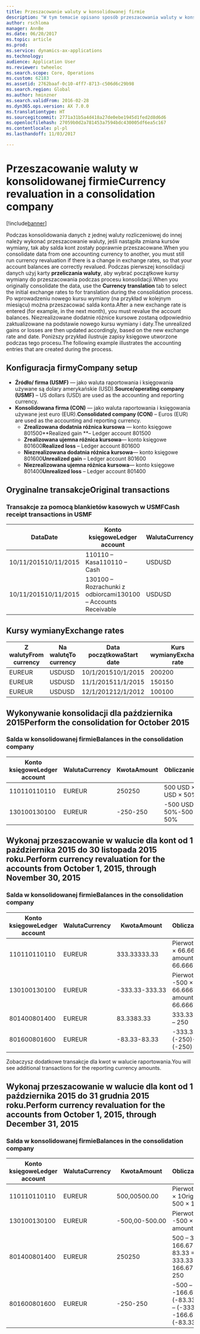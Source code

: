 ```yaml
---
title: Przeszacowanie waluty w konsolidowanej firmie
description: "W tym temacie opisano sposób przeszacowania waluty w konsolidowanej firmie."
author: rschloma
manager: AnnBe
ms.date: 06/20/2017
ms.topic: article
ms.prod: 
ms.service: dynamics-ax-applications
ms.technology: 
audience: Application User
ms.reviewer: twheeloc
ms.search.scope: Core, Operations
ms.custom: 62183
ms.assetid: 2762baaf-0c10-4ff7-8713-c506d6c29b98
ms.search.region: Global
ms.author: hminzner
ms.search.validFrom: 2016-02-28
ms.dyn365.ops.version: AX 7.0.0
ms.translationtype: HT
ms.sourcegitcommit: 2771a31b5a4d418a27de0ebe1945d1fed2d8d6d6
ms.openlocfilehash: 27059b0d2a781453a7594bdc430005df6ea5c167
ms.contentlocale: pl-pl
ms.lasthandoff: 11/03/2017

---
```


# <a name="currency-revaluation-in-a-consolidation-company"></a><span data-ttu-id="54e77-103">Przeszacowanie waluty w konsolidowanej firmie</span><span class="sxs-lookup"><span data-stu-id="54e77-103">Currency revaluation in a consolidation company</span></span>

[!include[banner](../includes/banner.md)]




<span data-ttu-id="54e77-104">Podczas konsolidowania danych z jednej waluty rozliczeniowej do innej należy wykonać przeszacowanie waluty, jeśli nastąpiła zmiana kursów wymiany, tak aby salda kont zostały poprawnie przeszacowane.</span><span class="sxs-lookup"><span data-stu-id="54e77-104">When you consolidate data from one accounting currency to another, you must still run currency revaluation if there is a change in exchange rates, so that your account balances  are correctly revalued.</span></span> <span data-ttu-id="54e77-105">Podczas pierwszej konsolidacji danych użyj karty **przeliczania waluty**, aby wybrać początkowe kursy wymiany do przeszacowania podczas procesu konsolidacji.</span><span class="sxs-lookup"><span data-stu-id="54e77-105">When you originally consolidate the data, use the **Currency translation** tab to select the initial exchange rates to for translation during the consolidation process.</span></span> <span data-ttu-id="54e77-106">Po wprowadzeniu nowego kursu wymiany (na przykład w kolejnym miesiącu) można przeszacować salda konta.</span><span class="sxs-lookup"><span data-stu-id="54e77-106">After a new exchange rate is entered (for example, in the next month), you must revalue the account balances.</span></span> <span data-ttu-id="54e77-107">Niezrealizowane dodatnie różnice kursowe zostaną odpowiednio zaktualizowane na podstawie nowego kursu wymiany i daty.</span><span class="sxs-lookup"><span data-stu-id="54e77-107">The unrealized gains or losses are then updated accordingly, based on the new exchange rate and date.</span></span> <span data-ttu-id="54e77-108">Poniższy przykład ilustruje zapisy księgowe utworzone podczas tego procesu.</span><span class="sxs-lookup"><span data-stu-id="54e77-108">The following example illustrates the accounting entries that are created during the process.</span></span>

## <a name="company-setup"></a><span data-ttu-id="54e77-109">Konfiguracja firmy</span><span class="sxs-lookup"><span data-stu-id="54e77-109">Company setup</span></span>
-   <span data-ttu-id="54e77-110">**Źródło/ firma (USMF)** — jako waluta raportowania i księgowania używane są dolary amerykańskie (USD).</span><span class="sxs-lookup"><span data-stu-id="54e77-110">**Source/operating company (USMF)** – US dollars (USD) are used as the accounting and reporting currency.</span></span>
-   <span data-ttu-id="54e77-111">**Konsolidowana firma (CON)** — jako waluta raportowania i księgowania używane jest euro (EUR).</span><span class="sxs-lookup"><span data-stu-id="54e77-111">**Consolidated company (CON)** – Euros (EUR) are used as the accounting and reporting currency.</span></span>
    -   <span data-ttu-id="54e77-112">**Zrealizowana dodatnia różnica kursowa** — konto księgowe 801500</span><span class="sxs-lookup"><span data-stu-id="54e77-112">**Realized gain **– Ledger account 801500</span></span>
    -   <span data-ttu-id="54e77-113">**Zrealizowana ujemna różnica kursowa**— konto księgowe 801600</span><span class="sxs-lookup"><span data-stu-id="54e77-113">**Realized loss** – Ledger account 801600</span></span>
    -   <span data-ttu-id="54e77-114">**Niezrealizowana dodatnia różnica kursowa**— konto księgowe 801600</span><span class="sxs-lookup"><span data-stu-id="54e77-114">**Unrealized gain** – Ledger account 801600</span></span>
    -   <span data-ttu-id="54e77-115">**Niezrealizowana ujemna różnica kursowa**— konto księgowe 801400</span><span class="sxs-lookup"><span data-stu-id="54e77-115">**Unrealized loss** – Ledger account 801400</span></span>

## <a name="original-transactions"></a><span data-ttu-id="54e77-116">Oryginalne transakcje</span><span class="sxs-lookup"><span data-stu-id="54e77-116">Original transactions</span></span>
### <a name="cash-receipt-transactions-in-usmf"></a><span data-ttu-id="54e77-117">Transakcje za pomocą blankietów kasowych w USMF</span><span class="sxs-lookup"><span data-stu-id="54e77-117">Cash receipt transactions in USMF</span></span>

| <span data-ttu-id="54e77-118">Data</span><span class="sxs-lookup"><span data-stu-id="54e77-118">Date</span></span>       | <span data-ttu-id="54e77-119">Konto księgowe</span><span class="sxs-lookup"><span data-stu-id="54e77-119">Ledger account</span></span>               | <span data-ttu-id="54e77-120">Waluta</span><span class="sxs-lookup"><span data-stu-id="54e77-120">Currency</span></span> | <span data-ttu-id="54e77-121">Kwota</span><span class="sxs-lookup"><span data-stu-id="54e77-121">Amount</span></span> |
|------------|------------------------------|----------|--------|
| <span data-ttu-id="54e77-122">10/11/2015</span><span class="sxs-lookup"><span data-stu-id="54e77-122">10/11/2015</span></span> | <span data-ttu-id="54e77-123">110110 – Kasa</span><span class="sxs-lookup"><span data-stu-id="54e77-123">110110 – Cash</span></span>                | <span data-ttu-id="54e77-124">USD</span><span class="sxs-lookup"><span data-stu-id="54e77-124">USD</span></span>      | <span data-ttu-id="54e77-125">500</span><span class="sxs-lookup"><span data-stu-id="54e77-125">500</span></span>    |
| <span data-ttu-id="54e77-126">10/11/2015</span><span class="sxs-lookup"><span data-stu-id="54e77-126">10/11/2015</span></span> | <span data-ttu-id="54e77-127">130100 – Rozrachunki z odbiorcami</span><span class="sxs-lookup"><span data-stu-id="54e77-127">130100 – Accounts Receivable</span></span> | <span data-ttu-id="54e77-128">USD</span><span class="sxs-lookup"><span data-stu-id="54e77-128">USD</span></span>      | <span data-ttu-id="54e77-129">-500</span><span class="sxs-lookup"><span data-stu-id="54e77-129">-500</span></span>   |

## <a name="exchange-rates"></a><span data-ttu-id="54e77-130">Kursy wymiany</span><span class="sxs-lookup"><span data-stu-id="54e77-130">Exchange rates</span></span>
| <span data-ttu-id="54e77-131">Z waluty</span><span class="sxs-lookup"><span data-stu-id="54e77-131">From currency</span></span> | <span data-ttu-id="54e77-132">Na walutę</span><span class="sxs-lookup"><span data-stu-id="54e77-132">To currency</span></span> | <span data-ttu-id="54e77-133">Data początkowa</span><span class="sxs-lookup"><span data-stu-id="54e77-133">Start date</span></span> | <span data-ttu-id="54e77-134">Kurs wymiany</span><span class="sxs-lookup"><span data-stu-id="54e77-134">Exchange rate</span></span> |
|---------------|-------------|------------|---------------|
| <span data-ttu-id="54e77-135">EUR</span><span class="sxs-lookup"><span data-stu-id="54e77-135">EUR</span></span>           | <span data-ttu-id="54e77-136">USD</span><span class="sxs-lookup"><span data-stu-id="54e77-136">USD</span></span>         | <span data-ttu-id="54e77-137">10/1/2015</span><span class="sxs-lookup"><span data-stu-id="54e77-137">10/1/2015</span></span>  | <span data-ttu-id="54e77-138">200</span><span class="sxs-lookup"><span data-stu-id="54e77-138">200</span></span>           |
| <span data-ttu-id="54e77-139">EUR</span><span class="sxs-lookup"><span data-stu-id="54e77-139">EUR</span></span>           | <span data-ttu-id="54e77-140">USD</span><span class="sxs-lookup"><span data-stu-id="54e77-140">USD</span></span>         | <span data-ttu-id="54e77-141">11/1/2015</span><span class="sxs-lookup"><span data-stu-id="54e77-141">11/1/2015</span></span>  | <span data-ttu-id="54e77-142">150</span><span class="sxs-lookup"><span data-stu-id="54e77-142">150</span></span>           |
| <span data-ttu-id="54e77-143">EUR</span><span class="sxs-lookup"><span data-stu-id="54e77-143">EUR</span></span>           | <span data-ttu-id="54e77-144">USD</span><span class="sxs-lookup"><span data-stu-id="54e77-144">USD</span></span>         | <span data-ttu-id="54e77-145">12/1/2012</span><span class="sxs-lookup"><span data-stu-id="54e77-145">12/1/2012</span></span>  | <span data-ttu-id="54e77-146">100</span><span class="sxs-lookup"><span data-stu-id="54e77-146">100</span></span>           |

## <a name="perform-the-consolidation-for-october-2015"></a><span data-ttu-id="54e77-147">Wykonywanie konsolidacji dla października 2015</span><span class="sxs-lookup"><span data-stu-id="54e77-147">Perform the consolidation for October 2015</span></span>
### <a name="balances-in-the-consolidation-company"></a><span data-ttu-id="54e77-148">Salda w konsolidowanej firmie</span><span class="sxs-lookup"><span data-stu-id="54e77-148">Balances in the consolidation company</span></span>

| <span data-ttu-id="54e77-149">Konto księgowe</span><span class="sxs-lookup"><span data-stu-id="54e77-149">Ledger account</span></span> | <span data-ttu-id="54e77-150">Waluta</span><span class="sxs-lookup"><span data-stu-id="54e77-150">Currency</span></span> | <span data-ttu-id="54e77-151">Kwota</span><span class="sxs-lookup"><span data-stu-id="54e77-151">Amount</span></span> | <span data-ttu-id="54e77-152">Obliczanie</span><span class="sxs-lookup"><span data-stu-id="54e77-152">Calculation</span></span>    |
|----------------|----------|--------|----------------|
| <span data-ttu-id="54e77-153">110110</span><span class="sxs-lookup"><span data-stu-id="54e77-153">110110</span></span>         | <span data-ttu-id="54e77-154">EUR</span><span class="sxs-lookup"><span data-stu-id="54e77-154">EUR</span></span>      | <span data-ttu-id="54e77-155">250</span><span class="sxs-lookup"><span data-stu-id="54e77-155">250</span></span>    | <span data-ttu-id="54e77-156">500 USD × 50%</span><span class="sxs-lookup"><span data-stu-id="54e77-156">500 USD × 50%</span></span>  |
| <span data-ttu-id="54e77-157">130100</span><span class="sxs-lookup"><span data-stu-id="54e77-157">130100</span></span>         | <span data-ttu-id="54e77-158">EUR</span><span class="sxs-lookup"><span data-stu-id="54e77-158">EUR</span></span>      | <span data-ttu-id="54e77-159">-250</span><span class="sxs-lookup"><span data-stu-id="54e77-159">-250</span></span>   | <span data-ttu-id="54e77-160">-500 USD × 50%</span><span class="sxs-lookup"><span data-stu-id="54e77-160">-500 USD × 50%</span></span> |

## <a name="perform-currency-revaluation-for-the-accounts-from-october-1-2015-through-november-30-2015"></a><span data-ttu-id="54e77-161">Wykonaj przeszacowanie w walucie dla kont od 1 października 2015 do 30 listopada 2015 roku.</span><span class="sxs-lookup"><span data-stu-id="54e77-161">Perform currency revaluation for the accounts from October 1, 2015, through November 30, 2015</span></span>
### <a name="balances-in-the-consolidation-company"></a><span data-ttu-id="54e77-162">Salda w konsolidowanej firmie</span><span class="sxs-lookup"><span data-stu-id="54e77-162">Balances in the consolidation company</span></span>

| <span data-ttu-id="54e77-163">Konto księgowe</span><span class="sxs-lookup"><span data-stu-id="54e77-163">Ledger account</span></span> | <span data-ttu-id="54e77-164">Waluta</span><span class="sxs-lookup"><span data-stu-id="54e77-164">Currency</span></span> | <span data-ttu-id="54e77-165">Kwota</span><span class="sxs-lookup"><span data-stu-id="54e77-165">Amount</span></span>  | <span data-ttu-id="54e77-166">Obliczanie</span><span class="sxs-lookup"><span data-stu-id="54e77-166">Calculation</span></span>                        |
|----------------|----------|---------|------------------------------------|
| <span data-ttu-id="54e77-167">110110</span><span class="sxs-lookup"><span data-stu-id="54e77-167">110110</span></span>         | <span data-ttu-id="54e77-168">EUR</span><span class="sxs-lookup"><span data-stu-id="54e77-168">EUR</span></span>      | <span data-ttu-id="54e77-169">333.33</span><span class="sxs-lookup"><span data-stu-id="54e77-169">333.33</span></span>  | <span data-ttu-id="54e77-170">Pierwotna kwota 500 × 66.6667%</span><span class="sxs-lookup"><span data-stu-id="54e77-170">Original amount of 500 × 66.6667%</span></span>  |
| <span data-ttu-id="54e77-171">130100</span><span class="sxs-lookup"><span data-stu-id="54e77-171">130100</span></span>         | <span data-ttu-id="54e77-172">EUR</span><span class="sxs-lookup"><span data-stu-id="54e77-172">EUR</span></span>      | <span data-ttu-id="54e77-173">-333.33</span><span class="sxs-lookup"><span data-stu-id="54e77-173">-333.33</span></span> | <span data-ttu-id="54e77-174">Pierwotna kwota -500 × 66.6667%</span><span class="sxs-lookup"><span data-stu-id="54e77-174">Original amount of -500 × 66.6667%</span></span> |
| <span data-ttu-id="54e77-175">801400</span><span class="sxs-lookup"><span data-stu-id="54e77-175">801400</span></span>         | <span data-ttu-id="54e77-176">EUR</span><span class="sxs-lookup"><span data-stu-id="54e77-176">EUR</span></span>      | <span data-ttu-id="54e77-177">83.33</span><span class="sxs-lookup"><span data-stu-id="54e77-177">83.33</span></span>   | <span data-ttu-id="54e77-178">333.33 – 250</span><span class="sxs-lookup"><span data-stu-id="54e77-178">333.33 – 250</span></span>                       |
| <span data-ttu-id="54e77-179">801600</span><span class="sxs-lookup"><span data-stu-id="54e77-179">801600</span></span>         | <span data-ttu-id="54e77-180">EUR</span><span class="sxs-lookup"><span data-stu-id="54e77-180">EUR</span></span>      | <span data-ttu-id="54e77-181">-83.33</span><span class="sxs-lookup"><span data-stu-id="54e77-181">-83.33</span></span>  | <span data-ttu-id="54e77-182">-333.33 – (-250)</span><span class="sxs-lookup"><span data-stu-id="54e77-182">-333.33 – (-250)</span></span>                   |

<span data-ttu-id="54e77-183">Zobaczysz dodatkowe transakcje dla kwot w walucie raportowania.</span><span class="sxs-lookup"><span data-stu-id="54e77-183">You will see additional transactions for the reporting currency amounts.</span></span>

## <a name="perform-currency-revaluation-for-the-accounts-from-october-1-2015-through-december-31-2015"></a><span data-ttu-id="54e77-184">Wykonaj przeszacowanie w walucie dla kont od 1 października 2015 do 31 grudnia 2015 roku.</span><span class="sxs-lookup"><span data-stu-id="54e77-184">Perform currency revaluation for the accounts from October 1, 2015, through December 31, 2015</span></span>
### <a name="balances-in-the-consolidation-company"></a><span data-ttu-id="54e77-185">Salda w konsolidowanej firmie</span><span class="sxs-lookup"><span data-stu-id="54e77-185">Balances in the consolidation company</span></span>

| <span data-ttu-id="54e77-186">Konto księgowe</span><span class="sxs-lookup"><span data-stu-id="54e77-186">Ledger account</span></span> | <span data-ttu-id="54e77-187">Waluta</span><span class="sxs-lookup"><span data-stu-id="54e77-187">Currency</span></span> | <span data-ttu-id="54e77-188">Kwota</span><span class="sxs-lookup"><span data-stu-id="54e77-188">Amount</span></span>  | <span data-ttu-id="54e77-189">Obliczanie</span><span class="sxs-lookup"><span data-stu-id="54e77-189">Calculation</span></span>                                          |
|----------------|----------|---------|------------------------------------------------------|
| <span data-ttu-id="54e77-190">110110</span><span class="sxs-lookup"><span data-stu-id="54e77-190">110110</span></span>         | <span data-ttu-id="54e77-191">EUR</span><span class="sxs-lookup"><span data-stu-id="54e77-191">EUR</span></span>      | <span data-ttu-id="54e77-192">500,00</span><span class="sxs-lookup"><span data-stu-id="54e77-192">500.00</span></span>  | <span data-ttu-id="54e77-193">Pierwotna kwota 500 × 1</span><span class="sxs-lookup"><span data-stu-id="54e77-193">Original amount of 500 × 1</span></span>                           |
| <span data-ttu-id="54e77-194">130100</span><span class="sxs-lookup"><span data-stu-id="54e77-194">130100</span></span>         | <span data-ttu-id="54e77-195">EUR</span><span class="sxs-lookup"><span data-stu-id="54e77-195">EUR</span></span>      | <span data-ttu-id="54e77-196">-500,00</span><span class="sxs-lookup"><span data-stu-id="54e77-196">-500.00</span></span> | <span data-ttu-id="54e77-197">Pierwotna kwota -500 × 1%</span><span class="sxs-lookup"><span data-stu-id="54e77-197">Original amount of -500 × 1</span></span>                          |
| <span data-ttu-id="54e77-198">801400</span><span class="sxs-lookup"><span data-stu-id="54e77-198">801400</span></span>         | <span data-ttu-id="54e77-199">EUR</span><span class="sxs-lookup"><span data-stu-id="54e77-199">EUR</span></span>      | <span data-ttu-id="54e77-200">250</span><span class="sxs-lookup"><span data-stu-id="54e77-200">250</span></span>     | <span data-ttu-id="54e77-201">500 – 333.33 = 166.67 166.67 + 83.33 = 250</span><span class="sxs-lookup"><span data-stu-id="54e77-201">500 – 333.33 = 166.67 166.67 + 83.33 = 250</span></span>           |
| <span data-ttu-id="54e77-202">801600</span><span class="sxs-lookup"><span data-stu-id="54e77-202">801600</span></span>         | <span data-ttu-id="54e77-203">EUR</span><span class="sxs-lookup"><span data-stu-id="54e77-203">EUR</span></span>      | <span data-ttu-id="54e77-204">-250</span><span class="sxs-lookup"><span data-stu-id="54e77-204">-250</span></span>    | <span data-ttu-id="54e77-205">-500 – (-333.33) = -166.67 -166.67 + (-83.33) = -250</span><span class="sxs-lookup"><span data-stu-id="54e77-205">-500 – (-333.33) = -166.67 -166.67 + (-83.33) = -250</span></span> |






